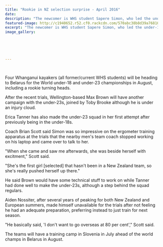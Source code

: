 ```yaml
---
title: "Rookie in NZ selection surprise - April 2016"
date: 
description: "The newcomer is WHS student Sapere Simon, who led the under-18 K4 bronze medal crew at the nationals in Lake Karapiro and came seventh in the K1 final, Wanganui Chronicle article on 8/4/16..."
featured-image: http://c1940652.r52.cf0.rackcdn.com/570abc38b8d39a7681000ea5/General-photo-of-kayakers-WU-Chron-used-world-U18U23-champs-in-Aug-2016.jpg
excerpt: "The newcomer is WHS student Sapere Simon, who led the under-18 K4 bronze medal crew at the nationals in Lake Karapiro and came seventh in the K1 final."
image_gallery:
    
    
    
    
    
---
```


<p>&nbsp;</p>
<p>Four Whanganui kayakers (all former/current WHS students) will be heading to Belarus for the World under-18 and under-23 championships in August, including a rookie turning heads.</p>
<p>After the recent trials, Wellington-based Max Brown will have another campaign with the under-23s, joined by Toby Brooke although he is under an injury cloud.</p>
<p>Erica Tanner has also made the under-23 squad in her first attempt after previously being in the under-18s.</p>
<p>Coach Brian Scott said Simon was so impressive on the ergometer training apparatus at the trials that the nearby men's team coach stopped working on his laptop and came over to talk to her.</p>
<p>"When she came and saw me afterwards, she was beside herself with excitment," Scott said.</p>
<p>"She's the first girl [selected] that hasn't been in a New Zealand team, so she's really pushed herself up there."</p>
<p>He said Brown would have some technical stuff to work on while Tanner had done well to make the under-23s, although a step behind the squad regulars.</p>
<p>Aiden Nossiter, after several years of peaking for both New Zealand and European summers, made himself unavailable for the trials after not feeling he had an adequate preparation, preferring instead to just train for next season.</p>
<p>"He basically said, 'I don't want to go overseas at 80 per cent'," Scott said.</p>
<p>The teams will have a training camp in Slovenia in July ahead of the world champs in Belarus in August.</p>

